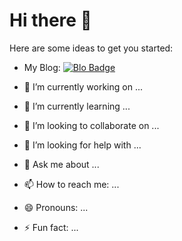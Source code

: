 # Hi there 👋

Here are some ideas to get you started:

- My Blog: [![Blo Badge](https://img.shields.io/badge/Blog-blog.iuiun.com-green)](https://blog.iuiun.com)

- 🔭 I’m currently working on ...
- 🌱 I’m currently learning ...
- 👯 I’m looking to collaborate on ...
- 🤔 I’m looking for help with ...
- 💬 Ask me about ...
- 📫 How to reach me: ...
- 😄 Pronouns: ...
- ⚡ Fun fact: ...
